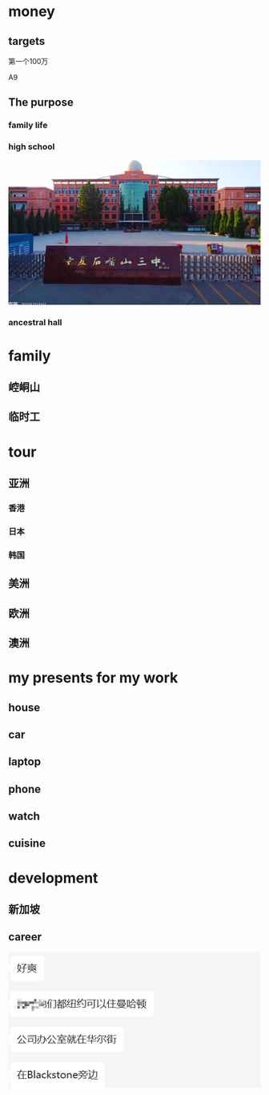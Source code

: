 
# money

## targets

第一个100万

A9
## The purpose

### family life



### high school

![Alt text](image.png)


### ancestral hall




# family

## 崆峒山


## 临时工



# tour

## 亚洲

### 香港





### 日本

### 韩国

## 美洲

## 欧洲

## 澳洲








# my presents for my work

## house


## car


## laptop

## phone


## watch

## cuisine



# development





## 新加坡





## career


![Alt text](image-1.png)










